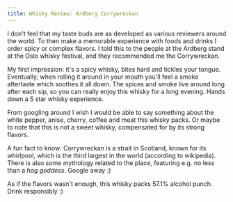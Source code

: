 ```yaml
---
title: Whisky Review: Ardberg Corrywreckan
---
```


I don't feel that my taste buds are as developed as various reviewers around the world. To then make a memorable experience with foods and drinks I order spicy or complex flavors. I told this to the people at the Ardberg stand at the Oslo whisky festival, and they recommended me the Corrywreckan.

My first impression: it's a spicy whisky, bites hard and tickles your tongue. Eventually, when rolling it around in your mouth you'll feel a smoke aftertaste which soothes it all down. The spices and smoke live around long after each sip, so you can really enjoy this whisky for a long evening. Hands down a 5 star whisky experience.

From googling around I wish I would be able to say something about the white pepper, anise, cherry, coffee and meat this whisky packs. Or maybe to note that this is not a sweet whisky, compensated for by its strong flavors.

A fun fact to know: Corrywreckan is a strait in Scotland, known for its whirlpool, which is the third largest in the world (according to wikipedia). There is also some mythology related to the place, featuring e.g. no less than a _hag goddess_. Google away :)

As if the flavors wasn't enough, this whisky packs 57.1% alcohol punch. Drink responsibly :)
